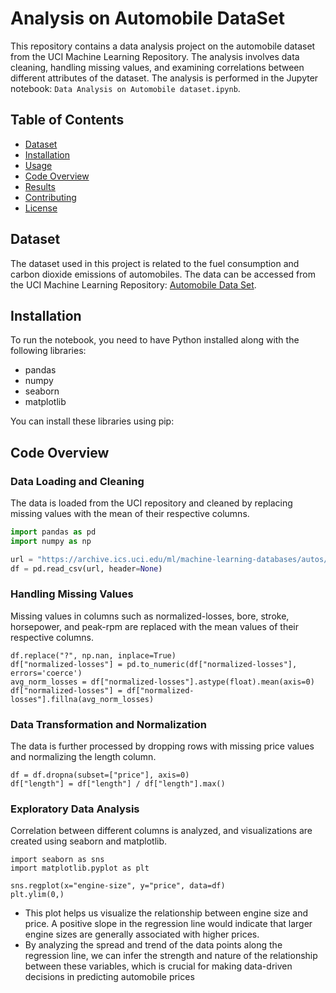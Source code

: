 # Analysis on Automobile DataSet

This repository contains a data analysis project on the automobile dataset from the UCI Machine Learning Repository. The analysis involves data cleaning, handling missing values, and examining correlations between different attributes of the dataset. The analysis is performed in the Jupyter notebook: `Data Analysis on Automobile dataset.ipynb`.

## Table of Contents

- [Dataset](#dataset)
- [Installation](#installation)
- [Usage](#usage)
- [Code Overview](#code-overview)
- [Results](#results)
- [Contributing](#contributing)
- [License](#license)

## Dataset

The dataset used in this project is related to the fuel consumption and carbon dioxide emissions of automobiles. The data can be accessed from the UCI Machine Learning Repository: [Automobile Data Set](https://archive.ics.uci.edu/ml/machine-learning-databases/autos/imports-85.data).

## Installation

To run the notebook, you need to have Python installed along with the following libraries:

- pandas
- numpy
- seaborn
- matplotlib

You can install these libraries using pip:

## Code Overview

### Data Loading and Cleaning

The data is loaded from the UCI repository and cleaned by replacing missing values with the mean of their respective columns.

```python
import pandas as pd
import numpy as np

url = "https://archive.ics.uci.edu/ml/machine-learning-databases/autos/imports-85.data"
df = pd.read_csv(url, header=None)
```

### Handling Missing Values
Missing values in columns such as normalized-losses, bore, stroke, horsepower, and peak-rpm are replaced with the mean values of their respective columns.
```
df.replace("?", np.nan, inplace=True)
df["normalized-losses"] = pd.to_numeric(df["normalized-losses"], errors='coerce')
avg_norm_losses = df["normalized-losses"].astype(float).mean(axis=0)
df["normalized-losses"] = df["normalized-losses"].fillna(avg_norm_losses)
```

### Data Transformation and Normalization
The data is further processed by dropping rows with missing price values and normalizing the length column.
```
df = df.dropna(subset=["price"], axis=0)
df["length"] = df["length"] / df["length"].max()
```

### Exploratory Data Analysis
Correlation between different columns is analyzed, and visualizations are created using seaborn and matplotlib.
```
import seaborn as sns
import matplotlib.pyplot as plt

sns.regplot(x="engine-size", y="price", data=df)
plt.ylim(0,)
```
- This plot helps us visualize the relationship between engine size and price. A positive slope in the regression line would indicate that larger engine sizes are generally associated with higher prices.
- By analyzing the spread and trend of the data points along the regression line, we can infer the strength and nature of the relationship between these variables, which is crucial for making data-driven decisions in predicting automobile prices


